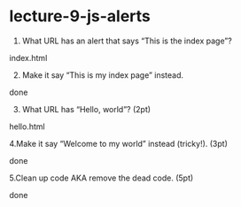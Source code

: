 # lecture-9-js-alerts 

1. What URL has an alert that says “This is the index page”?

index.html 

2. Make it say “This is my index page” instead. 

done

3. What URL has “Hello, world”?  (2pt)


hello.html

4.Make it say “Welcome to my world” instead (tricky!). (3pt)

done 


5.Clean up code AKA remove the dead code. (5pt)

done
